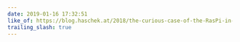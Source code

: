 ```yaml
---
date: 2019-01-16 17:32:51
like_of: https://blog.haschek.at/2018/the-curious-case-of-the-RasPi-in-our-network.html
trailing_slash: true
---
```

